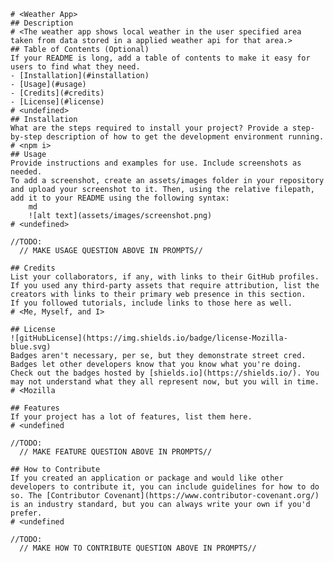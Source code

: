 
    # <Weather App>
    ## Description
    # <The weather app shows local weather in the user specified area taken from data stored in a applied weather api for that area.>
    ## Table of Contents (Optional)
    If your README is long, add a table of contents to make it easy for users to find what they need.
    - [Installation](#installation)
    - [Usage](#usage)
    - [Credits](#credits)
    - [License](#license)
    # <undefined>
    ## Installation
    What are the steps required to install your project? Provide a step-by-step description of how to get the development environment running.
    # <npm i>
    ## Usage
    Provide instructions and examples for use. Include screenshots as needed.
    To add a screenshot, create an assets/images folder in your repository and upload your screenshot to it. Then, using the relative filepath, add it to your README using the following syntax:
        md
        ![alt text](assets/images/screenshot.png)
    # <undefined>
    
    //TODO:
      // MAKE USAGE QUESTION ABOVE IN PROMPTS//
    
    ## Credits
    List your collaborators, if any, with links to their GitHub profiles.
    If you used any third-party assets that require attribution, list the creators with links to their primary web presence in this section.
    If you followed tutorials, include links to those here as well.
    # <Me, Myself, and I>
    
    ## License
    ![gitHubLicense](https://img.shields.io/badge/license-Mozilla-blue.svg)
    Badges aren't necessary, per se, but they demonstrate street cred. Badges let other developers know that you know what you're doing. Check out the badges hosted by [shields.io](https://shields.io/). You may not understand what they all represent now, but you will in time.
    # <Mozilla
    
    ## Features
    If your project has a lot of features, list them here.
    # <undefined

    //TODO:
      // MAKE FEATURE QUESTION ABOVE IN PROMPTS//

    ## How to Contribute
    If you created an application or package and would like other developers to contribute it, you can include guidelines for how to do so. The [Contributor Covenant](https://www.contributor-covenant.org/) is an industry standard, but you can always write your own if you'd prefer.
    # <undefined

    //TODO:
      // MAKE HOW TO CONTRIBUTE QUESTION ABOVE IN PROMPTS//
    
    